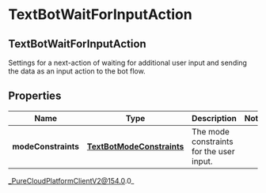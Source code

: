 # TextBotWaitForInputAction

## TextBotWaitForInputAction
Settings for a next-action of waiting for additional user input and sending the data as an input action to the bot flow.

## Properties

|Name | Type | Description | Notes|
|------------ | ------------- | ------------- | -------------|
| **modeConstraints** | [**TextBotModeConstraints**](TextBotModeConstraints) | The mode constraints for the user input. | |



_PureCloudPlatformClientV2@154.0.0_
